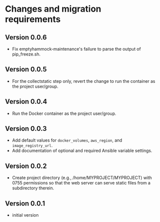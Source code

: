 # Changes and migration requirements

## Version 0.0.6

* Fix emptyhammock-maintenance's failure to parse the output of pip_freeze.sh.

## Version 0.0.5

* For the collectstatic step only, revert the change to run the container as the
  project user/group.

## Version 0.0.4

* Run the Docker container as the project user/group.

## Version 0.0.3

* Add default values for `docker_volumes`, `aws_region`, and `image_registry_url`.
* Add documentation of optional and required Ansible variable settings.

## Version 0.0.2

* Create project directory (e.g., /home/MYPROJECT/MYPROJECT) with 0755 permissions so
  that the web server can serve static files from a subdirectory therein.

## Version 0.0.1

* initial version
